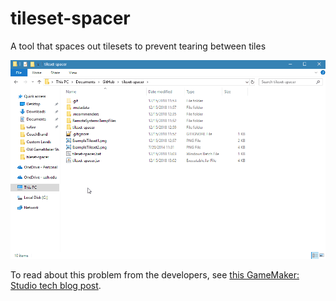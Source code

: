 # tileset-spacer
A tool that spaces out tilesets to prevent tearing between tiles

![](https://github.com/tjcouch1/tileset-spacer/blob/master/tileset-spacer.gif)

To read about this problem from the developers, see [this GameMaker: Studio tech blog post](https://www.yoyogames.com/blog/3/seamless-tile-scaling-in-gamemaker).
